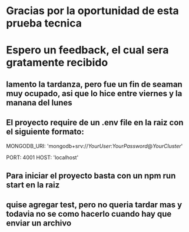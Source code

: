 # Gracias por la oportunidad de esta prueba tecnica

# Espero un feedback, el cual sera gratamente recibido

## lamento la tardanza, pero fue un fin de seaman muy ocupado, asi que lo hice entre viernes y la manana del lunes

## El proyecto require de un .env file en la raiz con el siguiente formato:

MONGODB_URI: 'mongodb+srv://*YourUser*:*YourPassword*@*YourCluster*'

PORT: 4001
HOST: 'localhost'

## Para iniciar el proyecto basta con un npm run start en la raiz

## quise agregar test, pero no queria tardar mas y todavia no se como hacerlo cuando hay que enviar un archivo
